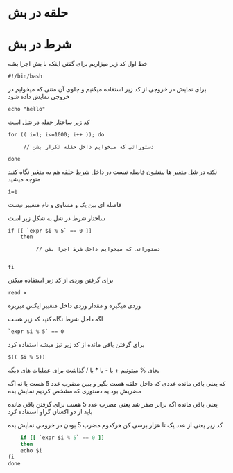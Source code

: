 # حلقه در بش
# شرط در بش

خط اول کد زیر میزاریم برای گفتن اینکه با بش اجرا بشه

```
#!/bin/bash
```

برای نمایش در خروجی از کد زیر استفاده میکنیم و جلوی آن متنی که میخوایم در خروجی نمایش داده شود

```
echo "hello"
```

کد زیر ساختار حقله در شل است

``` 
for (( i=1; i<=1000; i++ )); do

     // دستوراتی که میخوایم داخل حقله تکرار بشن

done 
```

نکته در شل متغیر ها بینشون فاصله نیست در داخل شرط حلقه هم به متغیر نگاه کنید متوجه میشید

```
i=1
```

فاصله ای بین یک و مساوی و نام متغییر نیست

ساختار شرط در شل به شکل زیر است

```
if [[ `expr $i % 5` == 0 ]] 
	then
	
         // دستوراتی که میخوایم داخل شرط اجرا بشن


fi
```

برای گرفتن وردی از کد زیر استفاده میکنن 

```
read x
```
وردی میگیره و مقدار وردی داخل متغییر ایکس میریزه

اگه داخل شرط نگاه کنید کد زیر هست

```
`expr $i % 5` == 0
```

برای گرفتن باقی مانده از کد زیر نیز میشه استفاده کرد

```
$(( $i % 5))
```

بجای % میتونیم + یا - یا * یا / گذاشت برای عملیات های دیگه

که یعنی باقی مانده عددی که داخل حلقه هست بگیر و ببین مضرب عدد 5 هست یا نه اگه مضربش بود یه دستوری که مشخص کردیم نمایش بده

یعنی باقی مانده اگه برابر صفر شد یعنی مصرب عدد 5 هست
برای گرفتن باقی مانده باید از دو اکسان گراو استفاده کرد


کد زیر یعنی از عدد یک تا هزار برسی کن هرکدوم مضرب 5 بودن در خروحی نمایش بده

```for (( i=1; i<=1000; i++ )); do
    if [[ `expr $i % 5` == 0 ]] 
	then 
	echo $i
fi
done
```


